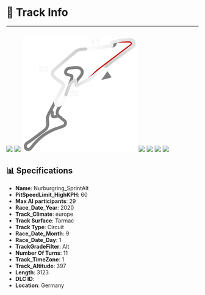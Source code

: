 # 🏁 Track Info

---
![](image_1.jpg)
![](image_2.jpg)
![](image_3.jpg)
![](image_4.jpg)
![](image_5.jpg)
![](image_6.jpg)
![](image_7.jpg)
---

## 📊 Specifications

- **Name**: Nurburgring_SprintAlt
- **PitSpeedLimit_HighKPH**: 60
- **Max AI participants**: 29
- **Race_Date_Year**: 2020
- **Track_Climate**: europe
- **Track Surface**: Tarmac
- **Track Type**: Circuit
- **Race_Date_Month**: 9
- **Race_Date_Day**: 1
- **TrackGradeFilter**: Alt
- **Number Of Turns**: 11
- **Track_TimeZone**: 1
- **Track_Altitude**: 397
- **Length**: 3123
- **DLC ID**: 
- **Location**: Germany
